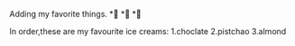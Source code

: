 Adding  my favorite things.
  *🥇
  *🥈
  *🥉

In order,these are my favourite ice creams:
1.choclate
2.pistchao
3.almond
